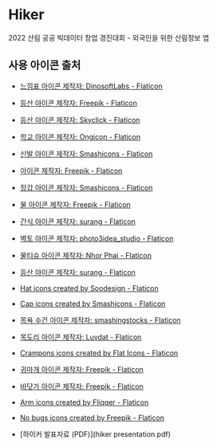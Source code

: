 # Hiker

2022 산림 공공 빅데이터 창업 경진대회 - 외국인을 위한 산림정보  앱

## 사용 아이콘 출처

- <a href="https://www.flaticon.com/kr/free-icons/" title="느낌표 아이콘">느낌표 아이콘  제작자: DinosoftLabs - Flaticon</a>
- <a href="https://www.flaticon.com/kr/free-icons/" title="등산 아이콘">등산 아이콘  제작자: Freepik - Flaticon</a>
- <a href="https://www.flaticon.com/kr/free-icons/" title="등산 아이콘">등산 아이콘  제작자: Skyclick - Flaticon</a>
- <a href="https://www.flaticon.com/kr/free-icons/" title="학교 아이콘">학교 아이콘  제작자: Ongicon - Flaticon</a>
- <a href="https://www.flaticon.com/kr/free-icons/" title="신발 아이콘">신발 아이콘  제작자: Smashicons - Flaticon</a>
- <a href="https://www.flaticon.com/kr/free-icons/" title=" 아이콘"> 아이콘  제작자: Freepik - Flaticon</a>
- <a href="https://www.flaticon.com/kr/free-icons/" title="장갑 아이콘">장갑 아이콘  제작자: Smashicons - Flaticon</a>
- <a href="https://www.flaticon.com/kr/free-icons/" title="물 아이콘">물 아이콘  제작자: Freepik - Flaticon</a>
- <a href="https://www.flaticon.com/kr/free-icons/" title="간식 아이콘">간식 아이콘  제작자: surang - Flaticon</a>
- <a href="https://www.flaticon.com/kr/free-icons/" title="벽토 아이콘">벽토 아이콘  제작자: photo3idea_studio - Flaticon</a>
- <a href="https://www.flaticon.com/kr/free-icons/" title="물티슈 아이콘">물티슈 아이콘  제작자: Nhor Phai - Flaticon</a>
- <a href="https://www.flaticon.com/kr/free-icons/" title="등산 아이콘">등산 아이콘  제작자: surang - Flaticon</a>
- <a href="https://www.flaticon.com/free-icons/hat" title="hat icons">Hat icons created by Soodesign - Flaticon</a>
- <a href="https://www.flaticon.com/free-icons/cap" title="cap icons">Cap icons created by Smashicons - Flaticon</a>
- <a href="https://www.flaticon.com/kr/free-icons/-" title="목욕 수건 아이콘">목욕 수건 아이콘  제작자: smashingstocks - Flaticon</a>
- <a href="https://www.flaticon.com/kr/free-icons/" title="목도리 아이콘">목도리 아이콘  제작자: Luvdat - Flaticon</a>
- <a href="https://www.flaticon.com/free-icons/crampons" title="crampons icons">Crampons icons created by Flat Icons - Flaticon</a>
- <a href="https://www.flaticon.com/kr/free-icons/" title="귀마개 아이콘">귀마개 아이콘  제작자: Freepik - Flaticon</a>
- <a href="https://www.flaticon.com/kr/free-icons/" title="바닷가 아이콘">바닷가 아이콘  제작자: Freepik - Flaticon</a>
- <a href="https://www.flaticon.com/free-icons/arm" title="arm icons">Arm icons created by Fliqqer - Flaticon</a>
- <a href="https://www.flaticon.com/free-icons/no-bugs" title="no bugs icons">No bugs icons created by Freepik - Flaticon</a>

- [하이커 발표자료 (PDF)](hiker presentation.pdf)
